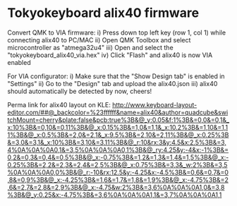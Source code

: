 # Tokyokeyboard alix40 firmware

Convert QMK to VIA firmware:
i) Press down top left key (row 1, col 1) while connecting alix40 to PC/MAC
ii) Open QMK Toolbox and select microcontroller as "atmega32u4"
iii) Open and select the "tokyokeyboard_alix40_via.hex"
iv) Click "Flash" and alix40 is now VIA enabled

For VIA configurator:
i) Make sure that the "Show Design tab" is enabled in "Settings"
ii) Go to the "Design" tab and upload the alix40.json
iii) alix40 should automatically be detected by now, cheers!



Perma link for alix40 layout on KLE: http://www.keyboard-layout-editor.com/##@_backcolor=%23ffffff&name=alix40&author=quadcube&switchMount=cherry&plate:false&pcb:true%3B&@_y:0.05&f:1%3B&=0,0&=0,1&_x:10%3B&=0,10&=0,11%3B&@_x:0.15%3B&=1,0&=1,1&_x:10.2%3B&=1,10&=1,11%3B&@_x:0.5%3B&=2,0&=2,1&_x:9.5%3B&=2,10&=2,11%3B&@_x:0.25%3B&=3,0&=3,1&_x:10%3B&=3,10&=3,11%3B&@_r:10&rx:3&y:4.5&x:2.5%3B&=3,4%0A%0A%0A0,1&=3,5%0A%0A%0A0,1%3B&@_ry:4.25&y:-4&x:-1%3B&=0,2&=0,3&=0,4&=0,5%3B&@_x:-0.75%3B&=1,2&=1,3&=1,4&=1,5%3B&@_x:-0.25%3B&=2,2&=2,3&=2,4&=2,5%3B&@_x:0.75%3B&=3,3&_w:2%3B&=3,5%0A%0A%0A0,0%3B&@_r:-10&rx:12.5&y:-4.25&x:-4.5%3B&=0,6&=0,7&=0,8&=0,9%3B&@_x:-4.25%3B&=1,6&=1,7&=1,8&=1,9%3B&@_x:-4.75%3B&=2,6&=2,7&=2,8&=2,9%3B&@_x:-4.75&w:2%3B&=3,6%0A%0A%0A1,0&=3,8%3B&@_y:0.25&x:-4.75%3B&=3,6%0A%0A%0A1,1&=3,7%0A%0A%0A1,1
